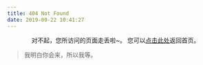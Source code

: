 ```yaml
---
title: 404 Not Found
date: 2019-09-22 10:41:27
---
```


<center>
对不起，您所访问的页面走丢啦~。
您可以<a href="https://lxherman.github.io/">点击此处</a>返回首页。
</center>

<blockquote class="blockquote-center">
    我明白你会来，所以我等。
</blockquote>